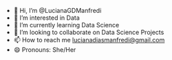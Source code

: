 - 👋 Hi, I’m @LucianaGDManfredi
- 👀 I’m interested in Data
- 🌱 I’m currently learning Data Science
- 💞️ I’m looking to collaborate on Data Science Projects
- 📫 How to reach me lucianadiasmanfredi@gmail.com
- 😄 Pronouns: She/Her


<!---
LucianaGDManfredi/LucianaGDManfredi is a ✨ special ✨ repository because its `README.md` (this file) appears on your GitHub profile.
You can click the Preview link to take a look at your changes.
--->
